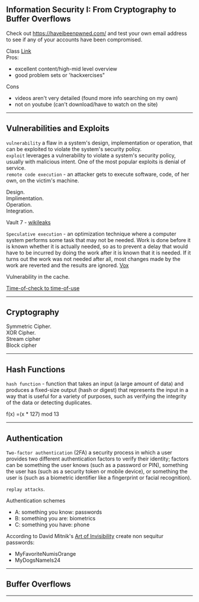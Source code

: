 ## Information Security I: From Cryptography to Buffer Overflows
Check out https://haveibeenpwned.com/ and test your own email address to see if any of your accounts have been compromised.   

Class [Link](https://www.edx.org/course/unlocking-information-security-i-from-cryptography-to-buffer-overflows)    
Pros:
 - excellent content/high-mid level overview
 - good problem sets or 'hackxercises"

Cons
 - videos aren't very detailed (found more info searching on my own)
 - not on youtube (can't download/have to watch on the site)

---

## Vulnerabilities and Exploits
`vulnerability` a flaw in a system's design, implementation or operation, that can be exploited to violate the system's security policy.    
 `exploit` leverages a vulnerability to violate a system's security policy, usually with malicious intent. One of the most popular exploits is denial of service.    
`remote code execution` - an attacker gets to execute software, code, of her own, on the victim's machine.  

Design.  
Implimentation.  
Operation.  
Integration.  

Vault 7 - [wikileaks](https://en.wikipedia.org/wiki/Vault_7)    

`Speculative execution` - an optimization technique where a computer system performs some task that may not be needed. Work is done before it is known whether it is actually needed, so as to prevent a delay that would have to be incurred by doing the work after it is known that it is needed. If it turns out the work was not needed after all, most changes made by the work are reverted and the results are ignored. [Vox](https://www.youtube.com/watch?v=d1BRw32nMqg)    

Vulnerability in the cache.  

[Time-of-check to time-of-use](https://en.wikipedia.org/wiki/Time-of-check_to_time-of-use)   

---

## Cryptography
Symmetric Cipher.  
XOR Cipher.  
Stream cipher     
Block cipher  

---

## Hash Functions

`hash function` - function that takes an input (a large amount of data) and produces a fixed-size output (hash or digest) that represents the input in a way that is useful for a variety of purposes, such as verifying the integrity of the data or detecting duplicates.      

f(x) =(x \* 127) mod 13

---

## Authentication
`Two-factor authentication` (2FA) a security process in which a user provides two different authentication factors to verify their identity; factors can be something the user knows (such as a password or PIN), something the user has (such as a security token or mobile device), or something the user is (such as a biometric identifier like a fingerprint or facial recognition).   

`replay attacks`.  

Authentication schemes    
 - A: something you know: passwords
 - B: something you are: biometrics 
 - C: something you have: phone

According to David Mitnik's [Art of Invisibility](https://www.goodreads.com/book/show/30363785-the-art-of-invisibility) create non sequitur passwords:   
- MyFavoriteNumisOrange
- MyDogsNameIs24

---

## Buffer Overflows

---   

